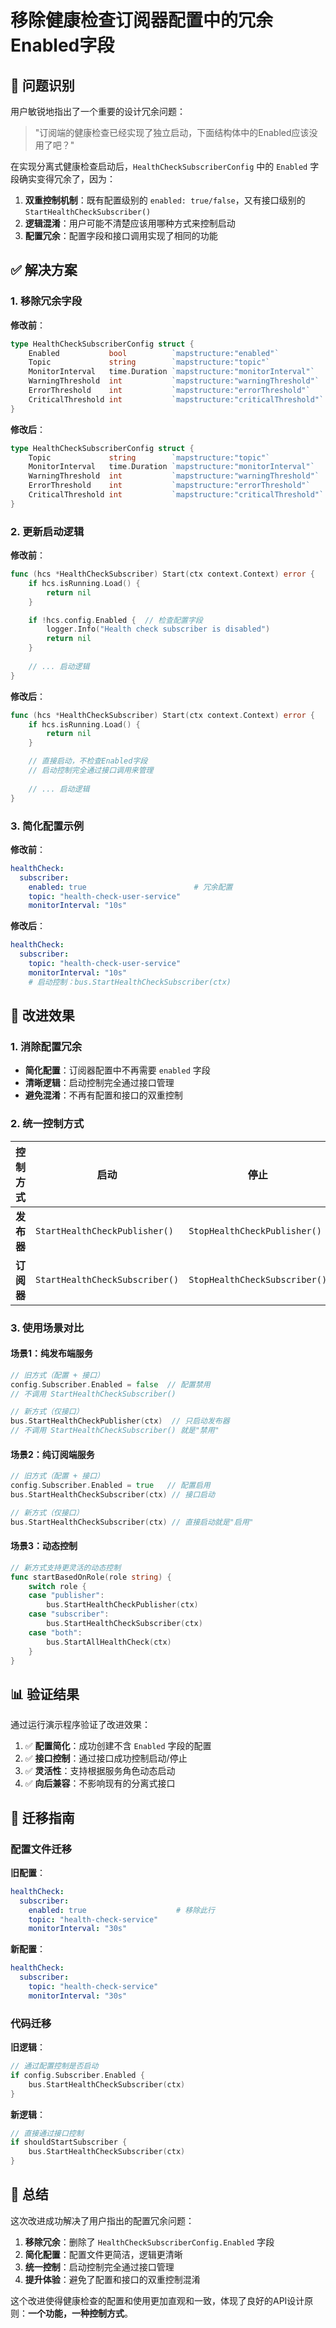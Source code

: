 # 移除健康检查订阅器配置中的冗余Enabled字段

## 🎯 问题识别

用户敏锐地指出了一个重要的设计冗余问题：

> "订阅端的健康检查已经实现了独立启动，下面结构体中的Enabled应该没用了吧？"

在实现分离式健康检查启动后，`HealthCheckSubscriberConfig` 中的 `Enabled` 字段确实变得冗余了，因为：

1. **双重控制机制**：既有配置级别的 `enabled: true/false`，又有接口级别的 `StartHealthCheckSubscriber()`
2. **逻辑混淆**：用户可能不清楚应该用哪种方式来控制启动
3. **配置冗余**：配置字段和接口调用实现了相同的功能

## ✅ 解决方案

### 1. 移除冗余字段

**修改前**：
```go
type HealthCheckSubscriberConfig struct {
    Enabled           bool          `mapstructure:"enabled"`           // 冗余字段
    Topic             string        `mapstructure:"topic"`
    MonitorInterval   time.Duration `mapstructure:"monitorInterval"`
    WarningThreshold  int           `mapstructure:"warningThreshold"`
    ErrorThreshold    int           `mapstructure:"errorThreshold"`
    CriticalThreshold int           `mapstructure:"criticalThreshold"`
}
```

**修改后**：
```go
type HealthCheckSubscriberConfig struct {
    Topic             string        `mapstructure:"topic"`             // 健康检查订阅主题
    MonitorInterval   time.Duration `mapstructure:"monitorInterval"`   // 监控检查间隔
    WarningThreshold  int           `mapstructure:"warningThreshold"`  // 警告阈值
    ErrorThreshold    int           `mapstructure:"errorThreshold"`    // 错误阈值
    CriticalThreshold int           `mapstructure:"criticalThreshold"` // 严重阈值
}
```

### 2. 更新启动逻辑

**修改前**：
```go
func (hcs *HealthCheckSubscriber) Start(ctx context.Context) error {
    if hcs.isRunning.Load() {
        return nil
    }

    if !hcs.config.Enabled {  // 检查配置字段
        logger.Info("Health check subscriber is disabled")
        return nil
    }
    
    // ... 启动逻辑
}
```

**修改后**：
```go
func (hcs *HealthCheckSubscriber) Start(ctx context.Context) error {
    if hcs.isRunning.Load() {
        return nil
    }

    // 直接启动，不检查Enabled字段
    // 启动控制完全通过接口调用来管理
    
    // ... 启动逻辑
}
```

### 3. 简化配置示例

**修改前**：
```yaml
healthCheck:
  subscriber:
    enabled: true                        # 冗余配置
    topic: "health-check-user-service"
    monitorInterval: "10s"
```

**修改后**：
```yaml
healthCheck:
  subscriber:
    topic: "health-check-user-service"
    monitorInterval: "10s"
    # 启动控制：bus.StartHealthCheckSubscriber(ctx)
```

## 🚀 改进效果

### 1. 消除配置冗余

- **简化配置**：订阅器配置中不再需要 `enabled` 字段
- **清晰逻辑**：启动控制完全通过接口管理
- **避免混淆**：不再有配置和接口的双重控制

### 2. 统一控制方式

| 控制方式 | 启动 | 停止 | 状态查询 |
|---------|------|------|----------|
| **发布器** | `StartHealthCheckPublisher()` | `StopHealthCheckPublisher()` | `GetHealthCheckPublisherStatus()` |
| **订阅器** | `StartHealthCheckSubscriber()` | `StopHealthCheckSubscriber()` | `GetHealthCheckSubscriberStats()` |

### 3. 使用场景对比

#### 场景1：纯发布端服务
```go
// 旧方式（配置 + 接口）
config.Subscriber.Enabled = false  // 配置禁用
// 不调用 StartHealthCheckSubscriber()

// 新方式（仅接口）
bus.StartHealthCheckPublisher(ctx)  // 只启动发布器
// 不调用 StartHealthCheckSubscriber() 就是"禁用"
```

#### 场景2：纯订阅端服务
```go
// 旧方式（配置 + 接口）
config.Subscriber.Enabled = true   // 配置启用
bus.StartHealthCheckSubscriber(ctx) // 接口启动

// 新方式（仅接口）
bus.StartHealthCheckSubscriber(ctx) // 直接启动就是"启用"
```

#### 场景3：动态控制
```go
// 新方式支持更灵活的动态控制
func startBasedOnRole(role string) {
    switch role {
    case "publisher":
        bus.StartHealthCheckPublisher(ctx)
    case "subscriber":
        bus.StartHealthCheckSubscriber(ctx)
    case "both":
        bus.StartAllHealthCheck(ctx)
    }
}
```

## 📊 验证结果

通过运行演示程序验证了改进效果：

1. ✅ **配置简化**：成功创建不含 `Enabled` 字段的配置
2. ✅ **接口控制**：通过接口成功控制启动/停止
3. ✅ **灵活性**：支持根据服务角色动态启动
4. ✅ **向后兼容**：不影响现有的分离式接口

## 🔄 迁移指南

### 配置文件迁移

**旧配置**：
```yaml
healthCheck:
  subscriber:
    enabled: true                    # 移除此行
    topic: "health-check-service"
    monitorInterval: "30s"
```

**新配置**：
```yaml
healthCheck:
  subscriber:
    topic: "health-check-service"
    monitorInterval: "30s"
```

### 代码迁移

**旧逻辑**：
```go
// 通过配置控制是否启动
if config.Subscriber.Enabled {
    bus.StartHealthCheckSubscriber(ctx)
}
```

**新逻辑**：
```go
// 直接通过接口控制
if shouldStartSubscriber {
    bus.StartHealthCheckSubscriber(ctx)
}
```

## 🎉 总结

这次改进成功解决了用户指出的配置冗余问题：

1. **移除冗余**：删除了 `HealthCheckSubscriberConfig.Enabled` 字段
2. **简化配置**：配置文件更简洁，逻辑更清晰
3. **统一控制**：启动控制完全通过接口管理
4. **提升体验**：避免了配置和接口的双重控制混淆

这个改进使得健康检查的配置和使用更加直观和一致，体现了良好的API设计原则：**一个功能，一种控制方式**。
